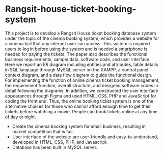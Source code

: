 # Rangsit-house-ticket-booking-system

This project is to develop a Rangsit House ticket booking database system under the topic of the
cinema booking system, which provides a website for a cinema hall that any internet user can access. This
system is required users to log in before using the system and is needed a smartphone is needed for paying
the tickets. The paper also describes the functional business requirements, sample data, software code,
and user interface. Here we report an ER diagram including entities and attributes, table details in SQL
language through MySQL server on the XAMPP, a control panel context diagram, and a data flow
diagram to guide the functional design. For implementing the function of online cinema ticket booking
management, the requirement function, overall structure, and designed software codes in detail following
the diagrams. In addition, we constructed the user interface appearances through Figma and used HTML,
CSS, PHP and JavaScript for coding the front end. Thus, the online booking ticket system is one of the
alternative choices for those who cannot afford enough time to get their tickets before watching a movie.
People can book tickets online at any time of day or night.

- Create the cinema booking system for small business, resulting in market competition that is fair.
- User interface of the website are user-friendly and easy-to-understand, developed in HTML, CSS, PHP, and Javascript.
- Database has been built in MySQL server.
